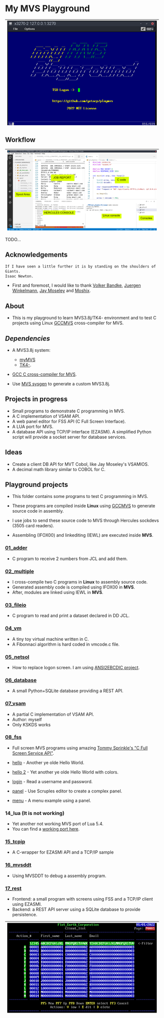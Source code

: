 # My MVS Playground

| ![Logon screen](img/netsol.png "Logon screen") |
| ------ |

## Workflow

| ![Workflow](img/workflow.png "Workflow") |
| ------ |

TODO...

## Acknowledgements
```
If I have seen a little further it is by standing on the shoulders of Giants.
Isaac Newton.
```

- First and foremost, I would like to thank [Volker Bandke](https://bsp-gmbh.pocnet.net/), [Juergen Winkelmann](https://wotho.ethz.ch/tk4-/), [Jay Moseley](http://www.jaymoseley.com/) and [Moshix](https://www.youtube.com/c/moshix/videos).

## About
- This is my playground to learn MVS3.8j/TK4- environment and to test C projects using Linux [GCCMVS](https://github.com/yetacp/gcc_mvs) cross-compiler for MVS.

## *Dependencies*

- A MVS3.8j system: 
    - [myMVS](https://github.com/yetacp/mymvs)
    - [TK4-](https://wotho.ethz.ch/tk4-/). 
- [GCC C cross-compiler for MVS](https://github.com/yetacp/gcc_mvs).

- Use [MVS sysgen](https://github.com/yetacp/mvs_sysgen) to generate a custom MVS3.8j.

## Projects in progress

- Small programs to demonstrate C programming in MVS.
- A C implementation of VSAM API.
- A web panel editor for FSS API (C Full Screen Interface).
- A LUA port for MVS.
- A database API using TCP/IP interface (EZASMI). A simplified Python script will provide a socket server for database services.

## Ideas
- Create a client DB API for MVT Cobol, like Jay Moseley's VSAMIOS.
- A decimal math library similar to COBOL for C.

## Playground projects

- This folder contains some programs to test C programming in MVS.
 
- These programs are compiled inside **Linux** using [GCCMVS](https://github.com/yetacp/gcc_mvs) to generate source code in assembly.

- I use jobs to send these source code to MVS through Hercules sockdevs (3505 card readers).

- Assembling (IFOX00) and linkediting (IEWL) are executed inside **MVS**.

### [01_adder](01_adder)

- C program to receive 2 numbers from JCL and add them.

### [02_multiple](02_multiple)

- I cross-compile two C programs in **Linux** to assembly source code.
- Generated assembly code is compiled using IFOX00 in **MVS**.
- After, modules are linked using IEWL in **MVS**.

### [03_fileio](03_fileio)

- C program to read and print a dataset declared in DD JCL.

### [04_vm](04_vm)

- A tiny toy virtual machine written in C.
- A Fibonnaci algorithm is hard coded in vmcode.c file.

### [05_netsol](05_netsol)
- How to replace logon screen. I am using [ANSI2EBCDIC project](https://github.com/yetacp/ANSi2EBCDiC).

### [06_database](06_database)
- A small Python+SQLite database providing a REST API.

### [07_vsam](07_vsam) 

- A partial C implementation of VSAM API.
- Author: myself
- Only KSKDS works

### [08_fss](08_fss)

- Full screen MVS programs using amazing [Tommy Sprinkle's "C Full Screen Service API"](http://tommysprinkle.com/mvs/fss/using.html).

- [hello](09_fss_01_hello) - Another ye olde Hello World.
- [hello 2](10_fss_02_hello) - Yet another ye olde Hello World with colors.
- [login](11_fss_03_login) - Read a username and password.
- [panel](12_fss_04_panel) - Use Scruples editor to create a complex panel.
- [menu](13_fss_05_menu)  - A menu example using a panel.

### 14_lua (It is not working)
- Yet another not working MVS port of Lua 5.4.
- You can find a [working port here](https://github.com/HackerSmacker/Lua370).

### [15_tcpip](15_tcpip)
- A C-wrapper for EZASMI API and a TCP/IP sample

### [16_mvsddt](16_mvsddt)
- Using MVSDDT to debug a assembly program.

### [17_rest](17_rest)
- Frontend: a small program with screens using FSS and a TCP/IP client using EZASMI.
- Backend: a REST API server using a SQLite database to provide persistence.

| ![Client list](17_rest/screens/frm_client_list.ans.png "Client list") |
| ------ |
